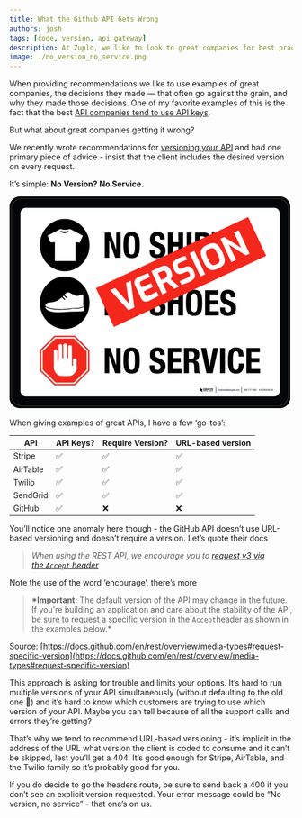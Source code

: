 ```yaml
---
title: What the Github API Gets Wrong
authors: josh
tags: [code, version, api gateway]
description: At Zuplo, we like to look to great companies for best practices. When it comes to versioning an API, GitHub handles things differently than companies like Stripe, Airtable, Twilio, and SendGrid. We think their approach is asking for trouble and limits your options.
image: ./no_version_no_service.png
---
```


When providing recommendations we like to use examples of great companies, the decisions they made — that often go against the grain, and why they made those decisions. One of my favorite examples of this is the fact that the best [API companies tend to use API keys](https://zuplo.com/blog/2022/05/03/you-should-be-using-api-keys/).

But what about great companies getting it wrong?

We recently wrote recommendations for [versioning your API](https://zuplo.com/blog/2022/05/17/how-to-version-an-api) and had one primary piece of advice - insist that the client includes the desired version on every request.

It’s simple: **No Version? No Service.**

![](./no_version_no_service.png)

When giving examples of great APIs, I have a few ‘go-tos’:

| API      | API Keys? | Require Version? | URL-based version |
| -------- | --------- | ---------------- | ----------------- |
| Stripe   | ✅        | ✅               | ✅                |
| AirTable | ✅        | ✅               | ✅                |
| Twilio   | ✅        | ✅               | ✅                |
| SendGrid | ✅        | ✅               | ✅                |
| GitHub   | ✅        | ❌               | ❌                |

You’ll notice one anomaly here though - the GitHub API doesn’t use URL-based versioning and doesn’t require a version. Let’s quote their docs

> _When using the REST API, we encourage you to [request v3 via the `Accept` header](https://docs.github.com/en/v3/media/#request-specific-version)_

Note the use of the word ‘encourage’, there’s more

> **\*Important:** The default version of the API may change in the future. If you're building an application and care about the stability of the API, be sure to request a specific version in the `Accept`header as shown in the examples below.\*

Source: [https://docs.github.com/en/rest/overview/media-types#request-specific-version](https://docs.github.com/en/rest/overview/media-types#request-specific-version)

This approach is asking for trouble and limits your options. It’s hard to run multiple versions of your API simultaneously (without defaulting to the old one 🤮) and it’s hard to know which customers are trying to use which version of your API. Maybe you can tell because of all the support calls and errors they’re getting?

That’s why we tend to recommend URL-based versioning - it’s implicit in the address of the URL what version the client is coded to consume and it can’t be skipped, lest you’ll get a 404. It’s good enough for Stripe, AirTable, and the Twilio family so it’s probably good for you.

If you do decide to go the headers route, be sure to send back a 400 if you don’t see an explicit version requested. Your error message could be “No version, no service” - that one’s on us.
